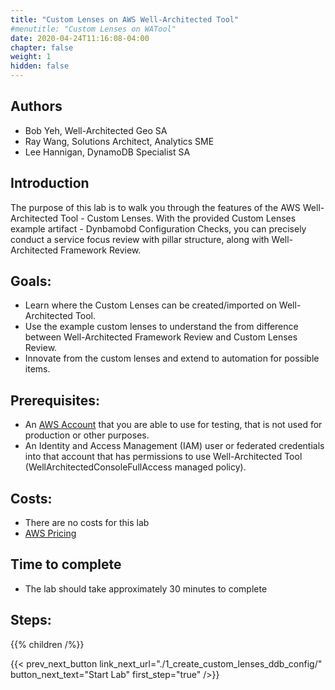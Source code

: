 ```yaml
---
title: "Custom Lenses on AWS Well-Architected Tool"
#menutitle: "Custom Lenses on WATool"
date: 2020-04-24T11:16:08-04:00
chapter: false
weight: 1
hidden: false
---
```

## Authors
- Bob Yeh, Well-Architected Geo SA
- Ray Wang, Solutions Architect, Analytics SME
- Lee Hannigan, DynamoDB Specialist SA

## Introduction

The purpose of this lab is to walk you through the features of the AWS Well-Architected Tool - Custom Lenses. With the provided Custom Lenses example artifact - Dynbamobd Configuration Checks, you can precisely conduct a service focus review with pillar structure, along with Well-Architected Framework Review.

## Goals:

* Learn where the Custom Lenses can be created/imported on Well-Architected Tool.
* Use the example custom lenses to understand the from difference between Well-Architected Framework Review and Custom Lenses Review.
* Innovate from the custom lenses and extend to automation for possible items.

## Prerequisites:

* An
[AWS Account](https://portal.aws.amazon.com/gp/aws/developer/registration/index.html) that you are able to use for testing, that is not used for production or other purposes.
* An Identity and Access Management (IAM) user or federated credentials into that account that has permissions to use Well-Architected Tool (WellArchitectedConsoleFullAccess managed policy).

## Costs:
* There are no costs for this lab
* [AWS Pricing](https://aws.amazon.com/pricing/)

## Time to complete
- The lab should take approximately 30 minutes to complete 

## Steps:
{{% children /%}}

{{< prev_next_button link_next_url="./1_create_custom_lenses_ddb_config/" button_next_text="Start Lab" first_step="true" />}}
